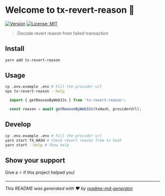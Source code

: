 # Welcome to tx-revert-reason 👋

[![Version](https://img.shields.io/npm/v/tx-revert-reason.svg)](https://www.npmjs.com/package/tx-revert-reason)
[![License: MIT](https://img.shields.io/badge/License-MIT-yellow.svg)](#)

> Decode revert reason from failed transaction

## Install

```sh
yarn add tx-revert-reason
```

## Usage

```sh
cp .env.example .env # Fill the provider url
npx tx-revert-reason --help
```

```typescript
  import { getReasonByWeb3Js } from 'tx-revert-reason';

  const reason = await getReasonByWeb3Js(txHash, providerUrl);
```

## Develop

```sh
cp .env.example .env # Fill the provider url
yarn start TX_HASH # Check revert reason from tx hash
yarn start --help # Show help
```

## Show your support

Give a ⭐️ if this project helped you!

---

_This README was generated with ❤️ by [readme-md-generator](https://github.com/kefranabg/readme-md-generator)_

